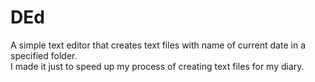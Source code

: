 # DEd  
A simple text editor that creates text files with name of current date in a specified folder.  
I made it just to speed up my process of creating text files for my diary.
